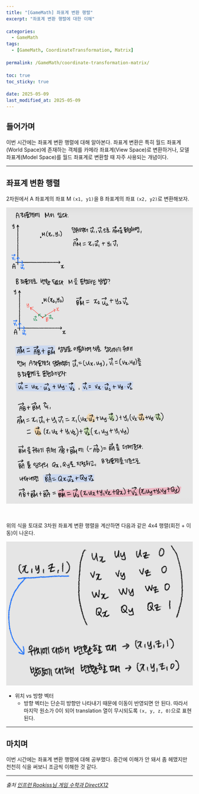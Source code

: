 ```yaml
---
title: "[GameMath] 좌표계 변환 행렬"
excerpt: "좌표계 변환 행렬에 대한 이해"

categories:
  - GameMath
tags:
  - [GameMath, CoordinateTransformation, Matrix]

permalink: /GameMath/coordinate-transformation-matrix/

toc: true
toc_sticky: true

date: 2025-05-09
last_modified_at: 2025-05-09
---
```


## 들어가며

이번 시간에는 좌표계 변환 행렬에 대해 알아본다. 좌표계 변환은 특히 월드 좌표계(World Space)에 존재하는 객체를 카메라 좌표계(View Space)로 변환하거나, 모델 좌표계(Model Space)를 월드 좌표계로 변환할 때 자주 사용되는 개념이다.

---

## 좌표계 변환 행렬 

2차원에서 A 좌표계의 좌표 M `(x1, y1)`을 B 좌표계의 좌표 `(x2, y2)`로 변환해보자.

![MatrixCoordinateTransformation](/assets/images/post_img/gamemath/MatrixCoordinateTransformation.jpg)

&nbsp;

위의 식을 토대로 3차원 좌표계 변환 행렬을 계산하면 다음과 같은 4x4 행렬(회전 + 이동)이 나온다.

![MatrixCoordinateTransformationLaw](/assets/images/post_img/gamemath/MatrixCoordinateTransformationLaw.jpg)

- 위치 vs 방향 벡터
    - 방향 벡터는 단순히 방향만 나타내기 때문에 이동이 반영되면 안 된다. 따라서 마지막 원소가 0이 되어 translation 열이 무시되도록 `(x, y, z, 0)`으로 표현된다.

---

## 마치며

이번 시간에는 좌표계 변환 행렬에 대해 공부했다. 중간에 이해가 안 돼서 좀 헤맸지만 천천히 식을 써보니 조금씩 이해한 것 같다.

---

*출처* 
*[인프런 Rookiss님 게임 수학과 DirectX12](https://www.inflearn.com/course/%EC%96%B8%EB%A6%AC%EC%96%BC-3d-mmorpg-2/dashboard)*